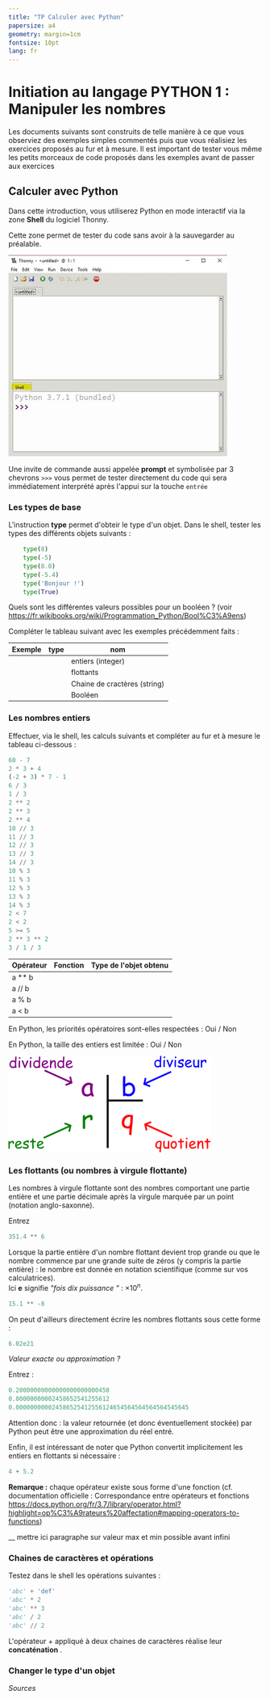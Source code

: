```yaml
---
title: "TP Calculer avec Python"
papersize: a4
geometry: margin=1cm
fontsize: 10pt
lang: fr
---
```


# Initiation au langage PYTHON 1 : Manipuler les nombres

Les documents suivants sont construits de telle manière à ce que vous observiez des exemples simples commentés puis que vous réalisiez les exercices proposés au fur et à mesure.
Il est important de tester vous même les petits morceaux de code proposés dans les exemples avant de passer aux exercices

## Calculer avec Python

Dans cette introduction, vous utiliserez Python en mode interactif via la zone __Shell__ du logiciel Thonny. 

Cette zone permet de tester du code sans avoir à la sauvegarder au préalable.  

![shell de Thonny](./fig/shell_thonny.jpg)

Une invite de commande aussi appelée __prompt__ et symbolisée par 3 chevrons `>>>` vous permet de tester directement du code qui sera immédiatement interprété après l'appui sur la touche `entrée`

### Les types de base

L'instruction __type__ permet d'obteir le type d'un objet.
Dans le shell, tester les types des différents objets suivants :


```python
	type(8)
	type(-5)
	type(8.0)
	type(-5.4)
	type('Bonjour !')
	type(True)
```


Quels sont les différentes valeurs possibles pour un booléen ? (voir <https://fr.wikibooks.org/wiki/Programmation_Python/Bool%C3%A9ens>)


Compléter le tableau suivant avec les exemples précédemment faits :

| Exemple | type | nom |
|---------|------|-----|
|		  |		 | entiers (integer) |
|		  |		 | flottants |
|		  |		 | Chaine de cractères (string) |
|		  |		 | Booléen |


### Les nombres entiers

Effectuer, via le shell, les calculs suivants et compléter au fur et à mesure le tableau ci-dessous :

``` python
60 - 7
2 * 3 + 4
(-2 + 3) * 7 - 1
6 / 3
1 / 3
2 ** 2
2 ** 3
2 ** 4
10 // 3
11 // 3
12 // 3
13 // 3
14 // 3
10 % 3
11 % 3
12 % 3
13 % 3
14 % 3
2 < 7
2 < 2
5 >= 5
2 ** 3 ** 2
3 / 1 / 3
```

| Opérateur | Fonction | Type de l'objet obtenu |
|---------|------|-----|
| a ** b | 		 |
| a // b | 		|
| a % b | |
| a < b | |

En Python, les priorités opératoires sont-elles respectées : Oui / Non

En Python, la taille des entiers est limitée : Oui / Non

![Division Euclidienne](./fig/divisioneuclidienne.png)


### Les flottants (ou nombres à virgule flottante)


Les nombres à virgule flottante sont des nombres comportant une partie entière et une partie décimale après la virgule  marquée par un point (notation anglo-saxonne).  

Entrez


```python
351.4 ** 6
```
Lorsque la partie entière d'un nombre flottant devient trop grande ou que le nombre commence par une grande suite de zéros (y compris la partie entière) : le nombre est donnée en notation scientifique (comme sur vos calculatrices).  
Ici __e__ signifie _"fois dix puissance "_ :   $\times10^{n}$.


```python
15.1 ** -8
```

On peut d'ailleurs directement écrire les nombres flottants sous cette forme :


```python
6.02e21
```

_Valeur exacte ou approximation ?_

Entrez :

```python
0.20000000000000000000000458
0.00000000002458652541255612
0.000000000024586525412556124654564564564564545645
```

Attention donc : la valeur retournée (et donc éventuellement stockée) par Python peut être une approximation du réel entré.


Enfin, il est intéressant de noter que Python convertit implicitement les entiers en flottants si nécessaire :


```python
4 + 5.2
```

__Remarque :__ chaque opérateur existe sous forme d'une fonction (cf. documentation officielle : Correspondance entre opérateurs et fonctions <https://docs.python.org/fr/3.7/library/operator.html?highlight=op%C3%A9rateurs%20affectation#mapping-operators-to-functions>)


__ mettre ici paragraphe sur valeur max et min possible avant infini

### Chaines de caractères et opérations

Testez dans le shell les opérations suivantes :

```python
'abc' + 'def'
'abc' * 2
'abc' ** 3
'abc' / 2
'abc' // 2 
```

L'opérateur + appliqué à deux chaines de caractères réalise leur __concaténation__ .


### Changer le type d'un objet



_Sources_

[^1]: image division euclidienne  https://www.jeuxmaths.fr
